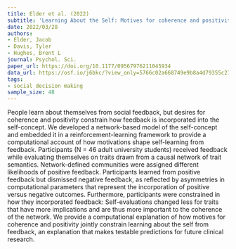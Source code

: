 ```yaml
---
title: Elder et al. (2022)
subtitle: 'Learning About the Self: Motives for coherence and positivity constrain learning from self-relevant feedback'
date: 2022/03/28
authors:
- Elder, Jacob
- Davis, Tyler
- Hughes, Brent L
journal: Psychol. Sci.
paper_url: https://doi.org/10.1177/09567976211045934
data_url: https://osf.io/j6bkc/?view_only=5766c02a668749e9b8a4d79355c274b6
tags:
- social decision making
sample_size: 48
---
```


People learn about themselves from social feedback, but desires for coherence and positivity constrain how feedback is incorporated into the self-concept. We developed a network-based model of the self-concept and embedded it in a reinforcement-learning framework to provide a computational account of how motivations shape self-learning from feedback. Participants (N = 46 adult university students) received feedback while evaluating themselves on traits drawn from a causal network of trait semantics. Network-defined communities were assigned different likelihoods of positive feedback. Participants learned from positive feedback but dismissed negative feedback, as reflected by asymmetries in computational parameters that represent the incorporation of positive versus negative outcomes. Furthermore, participants were constrained in how they incorporated feedback: Self-evaluations changed less for traits that have more implications and are thus more important to the coherence of the network. We provide a computational explanation of how motives for coherence and positivity jointly constrain learning about the self from feedback, an explanation that makes testable predictions for future clinical research.
